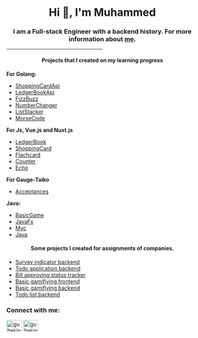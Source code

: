 
<h1 align="center">Hi 👋, I'm Muhammed</h1>  
<h3 align="center">I am a Full-stack Engineer with a backend history. For more information about <a href="https://www.linkedin.com/in/gultekinmsg/">me</a>.</h3>  


<hr style="width:50%;text-align:left;margin-left:0">
<h4 align="center">Projects that I created on my learning progress</h4>  

**For Golang:**

- [ShoppingCardApi](https://github.com/gultekinmsg/ShoppingCardApi)
- [LedgerBookApi](https://github.com/gultekinmsg/LedgerBookApi)
- [FizzBuzz](https://github.com/gultekinmsg/FizzBuzz)
- [NumberChanger](https://github.com/gultekinmsg/NumberChanger)
- [ListStacker](https://github.com/gultekinmsg/ListStacker)
- [MorseCode](https://github.com/gultekinmsg/MorseCode)

**For Js, Vue.js and Nuxt.js**

- [LedgerBook](https://github.com/gultekinmsg/LedgerBook)
- [ShoppingCard](https://github.com/gultekinmsg/ShoppingCard)
- [Flachcard](https://github.com/gultekinmsg/Flachcard)
- [Counter](https://github.com/gultekinmsg/Counter)
- [Echo](https://github.com/gultekinmsg/Echo)

**For Gauge-Taiko**

- [Acceptances](https://github.com/gultekinmsg/Acceptances)

**Java:**

- [BasicGame](https://github.com/gultekinmsg/guess-the-number-game)
- [JavaFx](https://github.com/gultekinmsg/JavaFX)
- [Mvc](https://github.com/gultekinmsg/TodoListMVC)
- [Java](https://github.com/gultekinmsg/javasamples)

<h4 align="center">Some projects I created for assignments of companies.</h4>

- [Survey indicator backend](https://github.com/gultekinmsg/volthreadreporting)
- [Todo application backend](https://github.com/gultekinmsg/todoapp)
- [Bill approving status tracker](https://github.com/gultekinmsg/accountingapproval)
- [Basic gamifiying frontend](https://github.com/gultekinmsg/game-ui)
- [Basic gamifiying backend](https://github.com/gultekinmsg/game-api)
- [Todo list backend](https://github.com/gultekinmsg/todolist_server)

<h3 align="left">Connect with me:</h3>  
<p align="left">  
<a href="https://linkedin.com/in/gultekinmsg" target="blank"><img align="center" src="https://raw.githubusercontent.com/rahuldkjain/github-profile-readme-generator/master/src/images/icons/Social/linked-in-alt.svg" alt="gultekinmsg" height="30" width="40" /></a>  
<a href="https://gitlab.com/gultekinmsg" target="blank"><img align="center" src="https://about.gitlab.com/images/press/logo/svg/gitlab-icon-rgb.svg" alt="gultekinmsg" height="30" width="40" /></a>  
</p>


